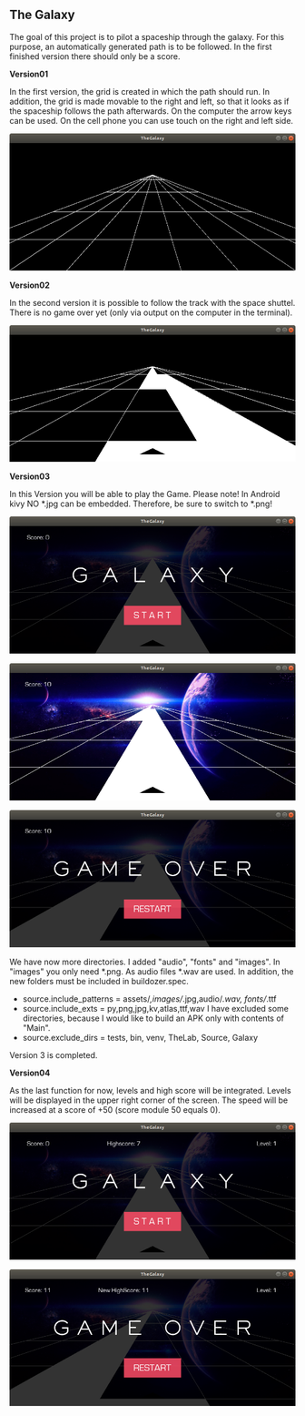 **The Galaxy**
-
The goal of this project is to pilot a spaceship through the galaxy. For this purpose, an automatically generated path is to be followed. 
In the first finished version there should only be a score.

**Version01** 

In the first version, the grid is created in which the path should run. In addition, the grid is made movable to the right and left, so that it looks as if the spaceship follows the path afterwards.
On the computer the arrow keys can be used. On the cell phone you can use touch on the right and left side.

![img.png](img.png)

**Version02**

In the second version it is possible to follow the track with the space shuttel. There is no game over yet (only via output on the computer in the terminal).

![img_1.png](img_1.png)

**Version03**

In this Version you will be able to play the Game.
Please note! In Android kivy NO *.jpg can be embedded. Therefore, be sure to switch to *.png!

![img_2.png](img_2.png)

![img_4.png](img_4.png)

![img_3.png](img_3.png)

We have now more directories. I added "audio", "fonts" and "images". In "images" you only need *.png. As audio files *.wav are used.
In addition, the new folders must be included in buildozer.spec.
+ source.include_patterns = assets/*,images/*.jpg,audio/*.wav, fonts/*.ttf
+ source.include_exts = py,png,jpg,kv,atlas,ttf,wav
I have excluded some directories, because I would like to build an APK only with contents of "Main".
+ source.exclude_dirs = tests, bin, venv, TheLab, Source, Galaxy

Version 3 is completed.

**Version04**

As the last function for now, levels and high score will be integrated. Levels will be displayed in the upper right corner of the screen. The speed will be increased at a score of +50 (score module 50 equals 0).

![img_5.png](img_5.png)

![img_6.png](img_6.png)